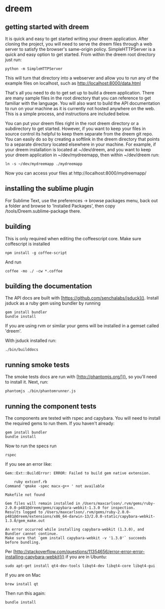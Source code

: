 dreem
======

getting started with dreem
--------------------------
It is quick and easy to get started writing your dreem application. After cloning the project, you will need to serve the dreem files through a web server to satisfy the browser's same-origin policy. SimpleHTTPServer is a quick and easy option to get started. From within the dreem root directory just run:

    python -m SimpleHTTPServer
    
This will turn that directory into a webserver and allow you to run any of the example files on localhost, such as [http://localhost:8000/data.html]()

That's all you need to do to get set up to build a dreem application. There are many sample files in the root directory that you can reference to get familiar with the language. You will also want to build the API documentation to run on your machine as it is currently not hosted anywhere on the web. This is a simple process, and instructions are included below.

You can put your dreem files right in the root dreem directory or a subdirectory to get started. However, if you want to keep your files in source control its helpful to keep them separate from the dreem git repo. You can easily do so by creating a softlink in the dreem directory that points to a separate directory located elsewhere in your machine. For example, if your dreem installation is located at ~/dev/dreem, and you want to keep your dreem application in ~/dev/mydreemapp, then within ~/dev/dreem run:

    ln -s ~/dev/mydreemapp ./mydreemapp
    
Now you can access your files at http://localhost:8000/mydreemapp/

installing the sublime plugin
-----------------------------

For Sublime Text, use the preferences -> browse packages menu, back out a folder and browse to 'Installed Packages', then copy /tools/Dreem.sublime-package there.

building
--------
This is only required when editing the coffeescript core.
Make sure coffescript is installed

    npm install -g coffee-script
 
And run

    coffee -mo ./ -cw *.coffee
    
building the documentation
--------------------------

The API docs are built with [https://github.com/senchalabs/jsduck](). Install jsduck as a ruby gem using bundler by running

    gem install bundler
    bundle install
    
If you are using rvm or similar your gems will be installed in a gemset called 'dreem'.

With jsduck installed run:

	./bin/builddocs

running smoke tests
--------------------------

The smoke tests docs are run with [http://phantomjs.org/](), so you'll need to install it. Next, run:

	phantomjs ./bin/phantomrunner.js
    
running the component tests
--------------------------

The components are tested with rspec and capybara. You will need to install the required gems to run them. If you haven't already:

    gem install bundler
    bundle install
    
Now to run the specs run

    rspec
    
If you see an error like:

    Gem::Ext::BuildError: ERROR: Failed to build gem native extension.

        ruby extconf.rb
    Command 'qmake -spec macx-g++ ' not available

    Makefile not found

    Gem files will remain installed in /Users/maxcarlson/.rvm/gems/ruby-2.0.0-p481@dreem/gems/capybara-webkit-1.3.0 for inspection.
    Results logged to /Users/maxcarlson/.rvm/gems/ruby-2.0.0-p481@dreem/extensions/x86_64-darwin-13/2.0.0-static/capybara-webkit-1.3.0/gem_make.out

    An error occurred while installing capybara-webkit (1.3.0), and Bundler cannot continue.
    Make sure that `gem install capybara-webkit -v '1.3.0'` succeeds before bundling.

Per [http://stackoverflow.com/questions/11354656/error-error-error-installing-capybara-webkit]() if you are in Ubuntu:

    sudo apt-get install qt4-dev-tools libqt4-dev libqt4-core libqt4-gui

If you are on Mac

    brew install qt

Then run this again:

    bundle install    
		
<!-- The MIT License (MIT)

Copyright ( c ) 2014 Teem2 LLC

Permission is hereby granted, free of charge, to any person obtaining a copy
of this software and associated documentation files (the "Software"), to deal
in the Software without restriction, including without limitation the rights
to use, copy, modify, merge, publish, distribute, sublicense, and/or sell
copies of the Software, and to permit persons to whom the Software is
furnished to do so, subject to the following conditions:

The above copyright notice and this permission notice shall be included in all
copies or substantial portions of the Software.

THE SOFTWARE IS PROVIDED "AS IS", WITHOUT WARRANTY OF ANY KIND, EXPRESS OR
IMPLIED, INCLUDING BUT NOT LIMITED TO THE WARRANTIES OF MERCHANTABILITY,
FITNESS FOR A PARTICULAR PURPOSE AND NONINFRINGEMENT. IN NO EVENT SHALL THE
AUTHORS OR COPYRIGHT HOLDERS BE LIABLE FOR ANY CLAIM, DAMAGES OR OTHER
LIABILITY, WHETHER IN AN ACTION OF CONTRACT, TORT OR OTHERWISE, ARISING FROM,
OUT OF OR IN CONNECTION WITH THE SOFTWARE OR THE USE OR OTHER DEALINGS IN THE
SOFTWARE. -->
